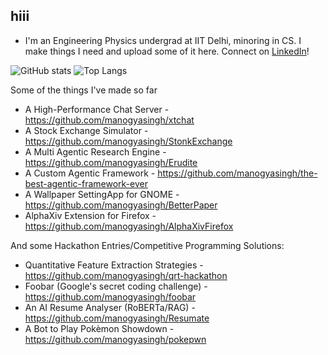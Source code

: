 ## hiii
 - I'm an Engineering Physics undergrad at IIT Delhi, minoring in CS. I make things I need and upload some of it here. Connect on [LinkedIn](https://www.linkedin.com/in/manogya-singh/)!

![GitHub stats](https://github-readme-stats.vercel.app/api?username=manogyasingh&hide=issues&theme=tokyonight&rank_icon=github)
![Top Langs](https://github-readme-stats.vercel.app/api/top-langs/?username=manogyasingh&layout=compact&theme=tokyonight)

Some of the things I've  made so far
 - A High-Performance Chat Server - https://github.com/manogyasingh/xtchat
 - A Stock Exchange Simulator - https://github.com/manogyasingh/StonkExchange
 - A Multi Agentic Research Engine - https://github.com/manogyasingh/Erudite
 - A Custom Agentic Framework - https://github.com/manogyasingh/the-best-agentic-framework-ever
 - A Wallpaper SettingApp for GNOME - https://github.com/manogyasingh/BetterPaper
 - AlphaXiv Extension for Firefox - https://github.com/manogyasingh/AlphaXivFirefox

And some Hackathon Entries/Competitive Programming Solutions:
 - Quantitative Feature Extraction Strategies - https://github.com/manogyasingh/qrt-hackathon
 - Foobar (Google's secret coding challenge) - https://github.com/manogyasingh/foobar
 - An AI Resume Analyser (RoBERTa/RAG) - https://github.com/manogyasingh/Resumate
 - A Bot to Play Pokèmon Showdown - https://github.com/manogyasingh/pokepwn

